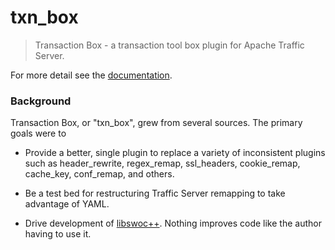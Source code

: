 # txn_box

> Transaction Box - a transaction tool box plugin for Apache Traffic Server.

For more detail see the [documentation](http://docs.solidwallofcode.com/txn_box/).

### Background

Transaction Box, or "txn_box", grew from several sources. The primary goals were to

*  Provide a better, single plugin to replace a variety of inconsistent plugins such as header_rewrite, regex_remap,
   ssl_headers, cookie_remap, cache_key, conf_remap, and others.

*  Be a test bed for restructuring Traffic Server remapping to take advantage of YAML.

*  Drive development of [libswoc++](http://github.com/SolidWallOfCode/libswoc). Nothing improves code like the author
   having to use it.
